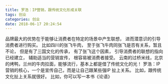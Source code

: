 ```yaml
---
title: 罗浩：IP营销，跟传统文化形成关联
tags: 创业
categories: 创业
date: 2018-06-17 20:24:54
---
```


品牌最大的优势在于能够让消费者在特定的场景中产生联想，
进而潜意识的引导消费者进行购买。
比如四川的张飞牛肉，
至于张飞牛肉同张飞是否有关系，暂且不论，
但是有了三国文化的传承，
有了张飞这个因素，
引导消费者的联想的指向已经建立，
辅助适当的营销宣传，
根容易被消费者接受。
云南的过桥米线，北京的烤鸭，兰州的牛肉拉面，能够流行，基本上都是借了传统文化的光！
罗浩：IP营销的核心，一个是宣传自己，而是让自己跟某些强IP 扯上关系。
比如，跟传统文化扯上关系就很好。
比如，你可以写一本书《论语》